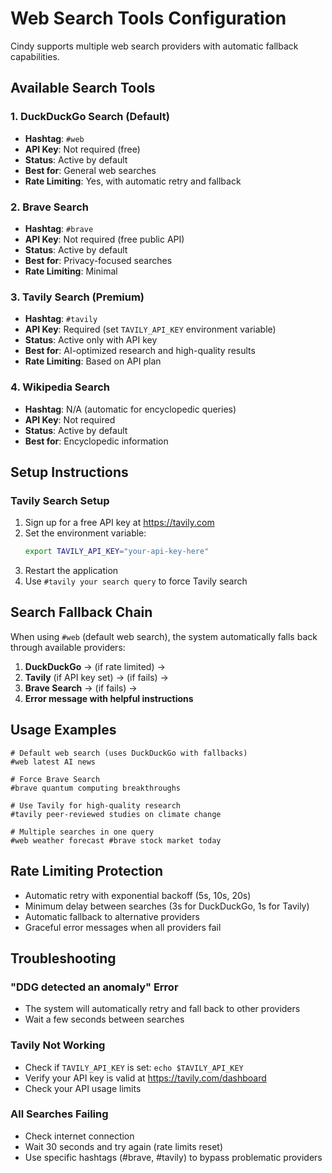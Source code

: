 # Web Search Tools Configuration

Cindy supports multiple web search providers with automatic fallback capabilities.

## Available Search Tools

### 1. DuckDuckGo Search (Default)
- **Hashtag**: `#web`
- **API Key**: Not required (free)
- **Status**: Active by default
- **Best for**: General web searches
- **Rate Limiting**: Yes, with automatic retry and fallback

### 2. Brave Search
- **Hashtag**: `#brave`
- **API Key**: Not required (free public API)
- **Status**: Active by default
- **Best for**: Privacy-focused searches
- **Rate Limiting**: Minimal

### 3. Tavily Search (Premium)
- **Hashtag**: `#tavily`
- **API Key**: Required (set `TAVILY_API_KEY` environment variable)
- **Status**: Active only with API key
- **Best for**: AI-optimized research and high-quality results
- **Rate Limiting**: Based on API plan

### 4. Wikipedia Search
- **Hashtag**: N/A (automatic for encyclopedic queries)
- **API Key**: Not required
- **Status**: Active by default
- **Best for**: Encyclopedic information

## Setup Instructions

### Tavily Search Setup
1. Sign up for a free API key at https://tavily.com
2. Set the environment variable:
   ```bash
   export TAVILY_API_KEY="your-api-key-here"
   ```
3. Restart the application
4. Use `#tavily your search query` to force Tavily search

## Search Fallback Chain

When using `#web` (default web search), the system automatically falls back through available providers:

1. **DuckDuckGo** → (if rate limited) →
2. **Tavily** (if API key set) → (if fails) →
3. **Brave Search** → (if fails) →
4. **Error message with helpful instructions**

## Usage Examples

```
# Default web search (uses DuckDuckGo with fallbacks)
#web latest AI news

# Force Brave Search
#brave quantum computing breakthroughs

# Use Tavily for high-quality research
#tavily peer-reviewed studies on climate change

# Multiple searches in one query
#web weather forecast #brave stock market today
```

## Rate Limiting Protection

- Automatic retry with exponential backoff (5s, 10s, 20s)
- Minimum delay between searches (3s for DuckDuckGo, 1s for Tavily)
- Automatic fallback to alternative providers
- Graceful error messages when all providers fail

## Troubleshooting

### "DDG detected an anomaly" Error
- The system will automatically retry and fall back to other providers
- Wait a few seconds between searches

### Tavily Not Working
- Check if `TAVILY_API_KEY` is set: `echo $TAVILY_API_KEY`
- Verify your API key is valid at https://tavily.com/dashboard
- Check your API usage limits

### All Searches Failing
- Check internet connection
- Wait 30 seconds and try again (rate limits reset)
- Use specific hashtags (#brave, #tavily) to bypass problematic providers